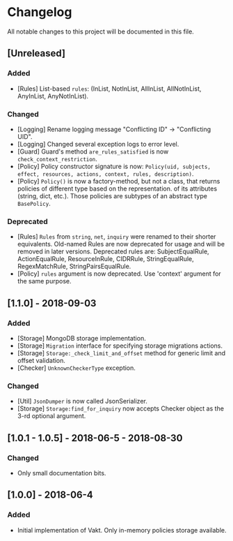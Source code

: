 # Changelog
All notable changes to this project will be documented in this file.


## [Unreleased]
### Added
- [Rules] List-based `rules`: (InList, NotInList, AllInList, AllNotInList, AnyInList, AnyNotInList).

### Changed
- [Logging] Rename logging message "Conflicting ID" -> "Conflicting UID".
- [Logging] Changed several exception logs to error level.
- [Guard] Guard's method `are_rules_satisfied` is now `check_context_restriction`.
- [Policy] Policy constructor signature is now: `Policy(uid, subjects, effect, resources, actions, context, rules, description)`.
- [Policy] `Policy()` is now a factory-method, but not a class, that returns policies of different type based on the representation.
of its attributes (string, dict, etc.). Those policies are subtypes of an abstract type `BasePolicy`.

### Deprecated
- [Rules] `Rules` from `string`, `net`, `inquiry` were renamed to their shorter equivalents.
Old-named Rules are now deprecated for usage and will be removed  in later versions.
Deprecated rules are: SubjectEqualRule, ActionEqualRule, ResourceInRule, CIDRRule, StringEqualRule, RegexMatchRule,
StringPairsEqualRule.
- [Policy] `rules` argument is now deprecated. Use 'context' argument for the same purpose.


## [1.1.0] - 2018-09-03
### Added
- [Storage] MongoDB storage implementation.
- [Storage] `Migration` interface for specifying storage migrations actions.
- [Storage] `Storage:_check_limit_and_offset` method for generic limit and offset validation.
- [Checker] `UnknownCheckerType` exception.

### Changed
- [Util] `JsonDumper` is now called JsonSerializer.
- [Storage] `Storage:find_for_inquiry` now accepts Checker object as the 3-rd optional argument.


## [1.0.1 - 1.0.5] - 2018-06-5 - 2018-08-30
### Changed
- Only small documentation bits.


## [1.0.0] - 2018-06-4
### Added
- Initial implementation of Vakt. Only in-memory policies storage available.
